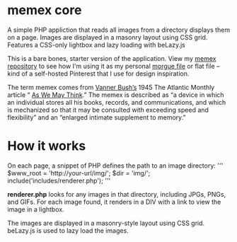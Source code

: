 # memex core
A simple PHP appliction that reads all images from a directory displays them on a page. Images are displayed in a masonry layout using CSS grid. Features a CSS-only lightbox and lazy loading with beLazy.js

This is a bare bones, starter version of the application. View my [memex repository](https://github.com/kylejohnston/memex) to see how I'm using it as my personal [morgue file](https://en.wikipedia.org/wiki/Morgue_file) or flat file – kind of a self-hosted Pinterest that I use for design inspiration.

The term memex comes from [Vanner Bush’s](https://en.wikipedia.org/wiki/Vannevar_Bush) 1945 The Atlantic Monthly article “ [As We May Think](https://www.theatlantic.com/magazine/archive/1945/07/as-we-may-think/303881/).” The memex is described as “a device in which an individual stores all his books, records, and communications, and which is mechanized so that it may be consulted with exceeding speed and flexibility” and an “enlarged intimate supplement to memory.”

# How it works
On each page, a snippet of PHP defines the path to an image directory:
'''
$www_root = 'http://your-url/img/';
$dir = 'img/';
include('includes/renderer.php');
'''

**renderer.php** looks for any images in that directory, including JPGs, PNGs, and GIFs. For each image found, it renders in a DIV with a link to view the image in a lightbox.

The images are displayed in a masonry-style layout using CSS grid. beLazy.js is used to lazy load the images.
